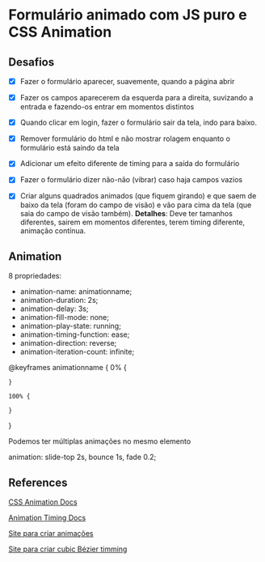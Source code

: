 # Formulário animado com JS puro e CSS Animation

## Desafios

- [x] Fazer o formulário aparecer, suavemente, quando a página abrir

- [x] Fazer os campos aparecerem da esquerda para a direita, suvizando a entrada e fazendo-os entrar em momentos distintos

- [x] Quando clicar em login, fazer o formulário sair da tela, indo para baixo.

- [x] Remover formulário do html e não mostrar rolagem enquanto o formulário está saindo da tela

- [x] Adicionar um efeito diferente de timing para a saída do formulário

- [x] Fazer o formulário dizer não-não (vibrar) caso haja campos vazios

- [x] Criar alguns quadrados animados (que fiquem girando) e que saem de baixo da tela (foram do campo de visão) e vão para cima da tela (que saia do campo de visão também).
__Detalhes__: Deve ter tamanhos diferentes, sairem em momentos diferentes, terem timing diferente, animação contínua.

## Animation

8 propriedades:

- animation-name: animationname;
- animation-duration: 2s;
- animation-delay: 3s;
- animation-fill-mode: none;
- animation-play-state: running;
- animation-timing-function: ease;
- animation-direction: reverse;
- animation-iteration-count: infinite;

@keyframes animationname {
    0% {

    }

    100% {

    }
}

Podemos ter múltiplas animações no mesmo elemento

animation: slide-top 2s, bounce 1s, fade 0.2;

## References

[CSS Animation Docs](https://developer.mozilla.org/en-US/docs/Web/CSS/CSS_Animations/Using_CSS_animations)

[Animation Timing Docs](https://developer.mozilla.org/en-US/docs/Web/CSS/animation-timing-function)

[Site para criar animações](https://animista.net/play/basic/scale-up)

[Site para criar cubic Bézier timming](https://matthewlein.com/tools/ceaser)
